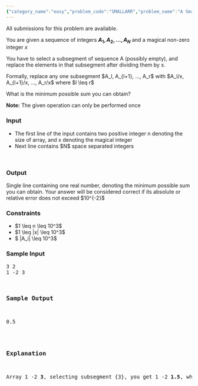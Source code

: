 ```yaml
---
{"category_name":"easy","problem_code":"SMALLARR","problem_name":"A Small Array","languages_supported":{"0":"C","1":"CPP14","2":"JAVA","3":"PYTH","4":"PYTH 3.6","5":"PYPY","6":"CS2","7":"PAS fpc","8":"PAS gpc","9":"RUBY","10":"PHP","11":"GO","12":"NODEJS","13":"HASK","14":"rust","15":"SCALA","16":"swift","17":"D","18":"PERL","19":"FORT","20":"WSPC","21":"ADA","22":"CAML","23":"ICK","24":"BF","25":"ASM","26":"CLPS","27":"PRLG","28":"ICON","29":"SCM qobi","30":"PIKE","31":"ST","32":"NICE","33":"LUA","34":"BASH","35":"NEM","36":"LISP sbcl","37":"LISP clisp","38":"SCM guile","39":"JS","40":"ERL","41":"TCL","42":"kotlin","43":"PERL6","44":"TEXT","45":"SCM chicken","46":"PYP3","47":"CLOJ","48":"R","49":"COB","50":"FS"},"max_timelimit":1,"source_sizelimit":50000,"problem_author":"kalpitk","problem_tester":null,"date_added":"3-04-2019","tags":{"0":"kalpitk"},"time":{"view_start_date":1555270200,"submit_start_date":1555270200,"visible_start_date":1555270200,"end_date":1735669800},"is_direct_submittable":false,"layout":"problem"}
---
```

<span class="solution-visible-txt">All submissions for this problem are available.</span><p>You are given a sequence of integers <b>$A_1,A_2,…,A_N$</b> and a magical non-zero integer $x$</p>
<p>You have to select a subsegment of sequence A (possibly empty), and replace the elements in that subsegment after dividing them by x.</p>

<p>Formally, replace any one subsegment $A_l, A_{l+1}, ..., A_r$ with $A_l/x, A_{l+1}/x, ..., A_r/x$ where $l \leq r$</p>
    
<p>What is the minimum possible sum you can obtain?</p>

<p><b>Note:</b> The given operation can only be performed once</p>
<h3>Input </h3>
<ul>
<li>The first line of the input contains two positive integer n denoting the size of array, and x
denoting the magical integer</li>
<li>Next line contains $N$ space separated integers</li>
</ul>
<br>

<h3>Output</h3>
Single line containing one real number, denoting the minimum possible sum you can obtain. Your answer will be considered correct if its absolute or relative error does not exceed $10^{-2}$

<h3>Constraints</h3>
<ul>
<li>$1 \leq n \leq 10^3$</li>
<li>$1 \leq |x| \leq 10^3$</li>
<li>$ |A_i| \leq 10^3$</li>
</ul>

<h3>Sample Input</h3>
<pre>3 2
1 -2 3<pre>

<h3>Sample Output</h3>
<pre>0.5</pre>

<h3>Explanation</h3>
<p>Array 1 -2 <b>3</b>, selecting subsegment {3}, you get 1 -2 <b>1.5</b>, which gives $sum=0.5$</p>